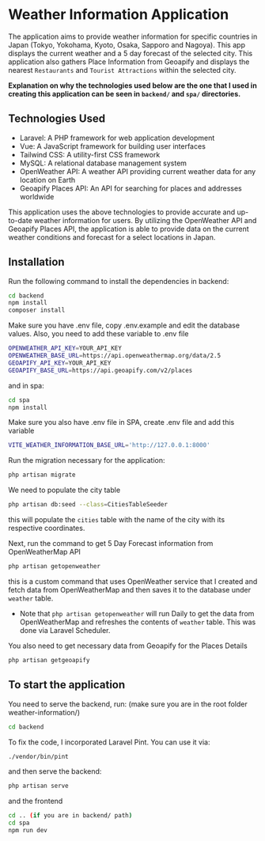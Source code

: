 
# Weather Information Application

The application aims to provide weather information for specific countries in Japan (Tokyo, Yokohama, Kyoto, Osaka, Sapporo and Nagoya). This app displays the current weather and a 5 day forecast of the selected city. This application also gathers Place Information from Geoapify and displays the nearest `Restaurants` and `Tourist Attractions` within the selected city.

**Explanation on why the technologies used below are the one that I used in creating this application can be seen in `backend/` and `spa/` directories.**

## Technologies Used
- Laravel: A PHP framework for web application development
- Vue: A JavaScript framework for building user interfaces
- Tailwind CSS: A utility-first CSS framework
- MySQL: A relational database management system
- OpenWeather API: A weather API providing current weather data for any location on Earth
- Geoapify Places API: An API for searching for places and addresses worldwide

This application uses the above technologies to provide accurate and up-to-date weather information for users. By utilizing the OpenWeather API and Geoapify Places API, the application is able to provide data on the current weather conditions and forecast for a select locations in Japan.


## Installation

Run the following command to install the dependencies in backend:
```bash
cd backend
npm install
composer install
```

Make sure you have .env file, copy .env.example and edit the database values. Also, you need to add these variable to .env file
```bash
OPENWEATHER_API_KEY=YOUR_API_KEY
OPENWEATHER_BASE_URL=https://api.openweathermap.org/data/2.5
GEOAPIFY_API_KEY=YOUR_API_KEY
GEOAPIFY_BASE_URL=https://api.geoapify.com/v2/places
```

and in spa:
```bash
cd spa
npm install
```

Make sure you also have .env file in SPA, create .env file and add this variable
```bash
VITE_WEATHER_INFORMATION_BASE_URL='http://127.0.0.1:8000'
```

Run the migration necessary for the application:
```bash
php artisan migrate
```

We need to populate the city table
```bash
php artisan db:seed --class=CitiesTableSeeder
```
this will populate the `cities` table with the name of the city with its respective coordinates.

Next, run the command to get 5 Day Forecast information from OpenWeatherMap API
```bash
php artisan getopenweather
```
this is a custom command that uses OpenWeather service that I created and fetch data from OpenWeatherMap and then saves it to the database under `weather` table.
* Note that `php artisan getopenweather` will run Daily to get the data from OpenWeatherMap and refreshes the contents of `weather` table. This was done via Laravel Scheduler.

You also need to get necessary data from Geoapify for the Places Details
```bash
php artisan getgeoapify
```

## To start the application
You need to serve the backend, run: (make sure you are in the root folder weather-information/)
```bash
cd backend
```

To fix the code, I incorporated Laravel Pint. You can use it via:
```bash
./vendor/bin/pint
```
and then serve the backend:
```bash
php artisan serve
```

and the frontend
```bash
cd .. (if you are in backend/ path)
cd spa
npm run dev
```

